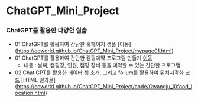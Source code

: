 # ChatGPT_Mini_Project

### ChatGPT를 활용한 다양한 실습
* 01 ChatGPT를 활용하여 간단한 홈페이지 샘플 [이동] (https://ecworld.github.io/ChatGPT_Mini_Project/mypage01.html)
* 01 ChatGPT를 활용하여 간단한 캠핑예약 프로그램 만들기 [이동](./code/camp_reservation.py)
  * 내용 : 날짜, 캠핑장, 인원, 캠핑 장비 등을 예약할 수 있는 간단한 프로그램
* 02 Chat GPT를 활용한 데이터 셋 소개, 그리고 folium를 활용하여 위치시각화 [코드](./code/Gwangju_food10.html) [HTML 결과물]  (https://ecworld.github.io/ChatGPT_Mini_Project/code/Gwangju_10food_location.html)
